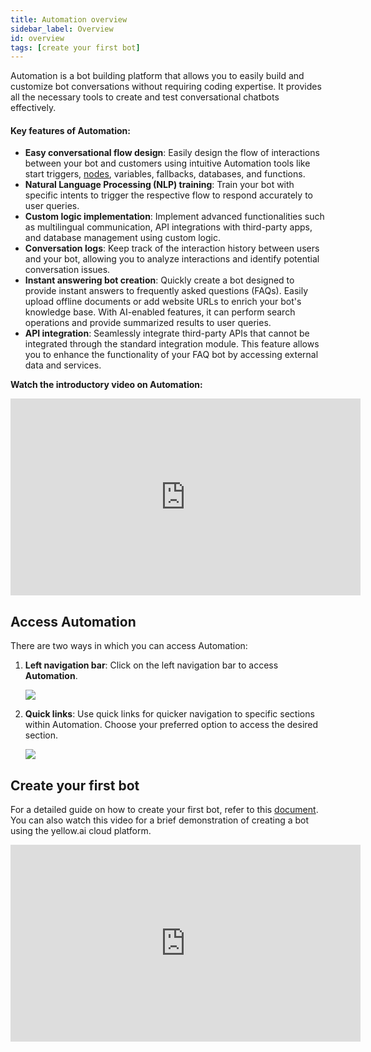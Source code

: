 ```yaml
---
title: Automation overview
sidebar_label: Overview
id: overview
tags: [create your first bot]
---
```


Automation is a bot building platform that allows you to easily build and customize bot conversations without requiring coding expertise. It provides all the necessary tools to create and test conversational chatbots effectively.


#### Key features of Automation:

* **Easy conversational flow design**: Easily design the flow of interactions between your bot and customers using intuitive Automation tools like start triggers, [nodes](https://docs.yellow.ai/docs/platform_concepts/studio/build/nodes), variables, fallbacks, databases, and functions.
* **Natural Language Processing (NLP) training**: Train your bot with specific intents to trigger the respective flow to respond accurately to user queries.
* **Custom logic implementation**: Implement advanced functionalities such as multilingual communication, API integrations with third-party apps, and database management using custom logic.
* **Conversation logs**: Keep track of the interaction history between users and your bot, allowing you to analyze interactions and identify potential conversation issues.
* **Instant answering bot creation**: Quickly create a bot designed to provide instant answers to frequently asked questions (FAQs). Easily upload offline documents or add website URLs to enrich your bot's knowledge base. With AI-enabled features, it can perform search operations and provide summarized results to user queries.
* **API integration**: Seamlessly integrate third-party APIs that cannot be integrated through the standard integration module. This feature allows you to enhance the functionality of your FAQ bot by accessing external data and services.

**Watch the introductory video on Automation:**

<center>
<iframe width="560" height="315" src="https://www.youtube.com/embed/yy3tmsFvw64?si=730T0hAHEPL9RC-k" title="YouTube video player" frameborder="0" allow="accelerometer; autoplay; clipboard-write; encrypted-media; gyroscope; picture-in-picture; web-share" allowfullscreen></iframe></center>
   

## Access Automation

There are two ways in which you can access Automation:

1. **Left navigation bar**: Click on the left navigation bar to access **Automation**.

    ![](https://imgur.com/fg0FkCo.png)
    
2. **Quick links**: Use quick links for quicker navigation to specific sections within Automation. Choose your preferred option to access the desired section.
 
    ![](https://imgur.com/G2cqLk5.png)
    
## Create your first bot

For a detailed guide on how to create your first bot, refer to this [document](https://docs.yellow.ai/docs/platform_concepts/Getting%20Started/createfirstbot). You can also watch this video for a brief demonstration of creating a bot using the yellow.ai cloud platform.

<center>
<iframe width="560" height="315" src="https://www.youtube.com/embed/ar1nVhMk-e8?si=XZychxDUCnbEZml8" title="YouTube video player" frameborder="0" allow="accelerometer; autoplay; clipboard-write; encrypted-media; gyroscope; picture-in-picture; web-share" allowfullscreen></iframe>
</center>



